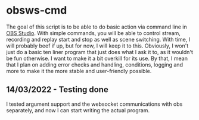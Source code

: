 # obsws-cmd

The goal of this script is to be able to do basic action via command line in [OBS Studio](https://obsproject.com/).
With simple commands, you will be able to control stream, recording and replay start and stop as well as scene switching. With time, I will probably beef if up, but for now, I will keep it to this.
Obviously, I won't just do a basic ten liner program that just does what I ask it to, as it wouldn't be fun otherwise. I want to make it a bit overkill for its use. By that, I mean that I plan on adding error checks and handling, conditions, logging and more to make it the more stable and user-friendly possible.

## 14/03/2022 - Testing done

I tested argument support and the websocket communications with obs separately, and now I can start writing the actual program.